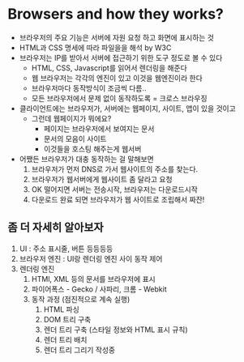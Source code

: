 # Browsers and how they works?
- 브라우저의 주요 기능은 서버에 자원 요청 하고 화면에 표시하는 것
- HTML과 CSS 명세에 따라 파일을을 해석 by W3C
- 브라우저는 IP를 받아서 서버에 접근하기 위한 도구 정도로 볼 수 있다
  - HTML, CSS, Javascript를 읽어서 렌더링을 해준다
  - 웹 브라우저는 각각의 엔진이 있고 이것을 웹엔진이라 한다
  - 브라우저마다 동작방식이 조금씩 다름..
  - 모든 브라우저에서 문제 없이 동작하도록 = 크로스 브라우징
- 클라이언트에는 브라우저가, 서버에는 웹페이지, 사이트, 앱이 있을 것이고
  - 그런데 웹페이지가 뭐에요?
    - 페이지는 브라우저에서 보여지는 문서
    - 문서의 모음이 사이트
    - 이것들을 호스팅 해주는게 웹서버
- 어쨌든 브라우저가 대충 동작하는 걸 말해보면
  1. 브라우저가 먼저 DNS로 가서 웹사이트의 주소를 찾는다.
  2. 브라우저가 웹서버에게 웹사이트 좀 달라고 요청
  3. OK 떨어지면 서버는 전송시작, 브라우저는 다운로드시작
  4. 다운로드 완료 되면 브라우저가 웹 사이트로 조립해서 짜잔!
  
## 좀 더 자세히 알아보자
1. UI : 주소 표시줄, 버튼 등등등등
2. 브라우저 엔진 : UI랑 렌더링 엔진 사이 동작 제어
3. 렌더링 엔진
    1. HTMl, XML 등의 문서를 브라우저에 표시
    2. 파이어폭스 - Gecko / 사파리, 크롬 - Webkit
    3. 동작 과정 (점진적으로 계속 실행)
        1. HTML 파싱
        2. DOM 트리 구축
        3. 렌더 트리 구축 (스타일 정보와 HTML 표시 규칙)
        4. 렌더 트리 배치
        5. 렌더 트리 그리기
        작성중
